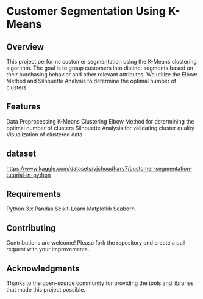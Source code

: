 # Customer Segmentation Using K-Means
## Overview
This project performs customer segmentation using the K-Means clustering algorithm. 
The goal is to group customers into distinct segments based on their purchasing behavior and other relevant attributes.
We utilize the Elbow Method and Silhouette Analysis to determine the optimal number of clusters.

## Features
Data Preprocessing
K-Means Clustering
Elbow Method for determining the optimal number of clusters
Silhouette Analysis for validating cluster quality
Visualization of clustered data

## dataset
https://www.kaggle.com/datasets/vjchoudhary7/customer-segmentation-tutorial-in-python

## Requirements
Python 3.x
Pandas
Scikit-Learn
Matplotlib
Seaborn

## Contributing
Contributions are welcome! Please fork the repository and create a pull request with your improvements.

## Acknowledgments
Thanks to the open-source community for providing the tools and libraries that made this project possible.
